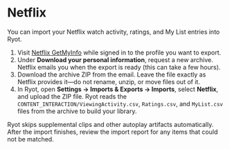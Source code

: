# Netflix

You can import your Netflix watch activity, ratings, and My List entries into Ryot.

1. Visit [Netflix GetMyInfo](https://www.netflix.com/account/getmyinfo) while signed in to
   the profile you want to export.
2. Under **Download your personal information**, request a new archive. Netflix emails you
   when the export is ready (this can take a few hours).
3. Download the archive ZIP from the email. Leave the file exactly as Netflix provides
   it—do not rename, unzip, or move files out of it.
4. In Ryot, open **Settings → Imports & Exports → Imports**, select **Netflix**, and upload
   the ZIP file. Ryot reads the `CONTENT_INTERACTION/ViewingActivity.csv`, `Ratings.csv`,
   and `MyList.csv` files from the archive to build your library.

Ryot skips supplemental clips and other autoplay artifacts automatically. After the import
finishes, review the import report for any items that could not be matched.
